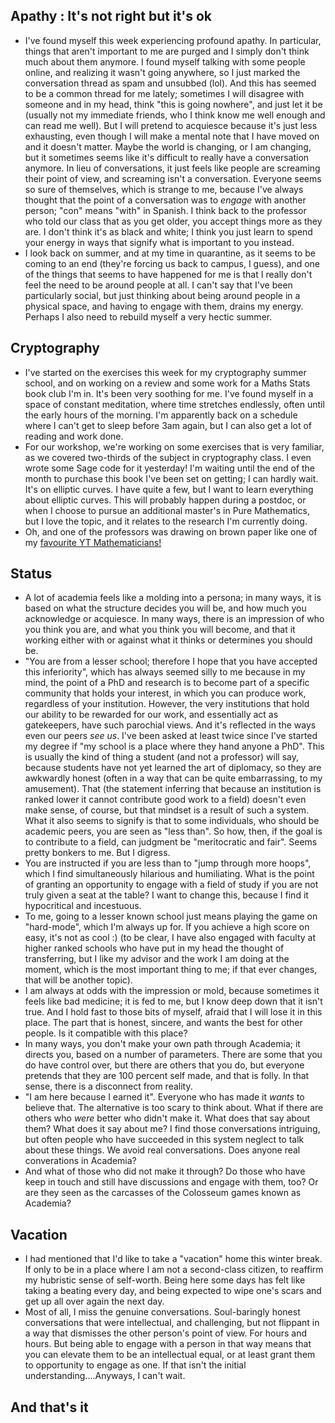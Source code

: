 ## Apathy : It's not right but it's ok
- I've found myself this week experiencing profound apathy. In particular, things that aren't important to me are purged and I simply don't think
much about them anymore. I found myself talking with some people online, and realizing it wasn't going anywhere, so I just marked the conversation thread as spam
and unsubbed (lol). And this has seemed to be a common thread for me lately; sometimes I will disagree with someone and in my head, think "this is going nowhere",
and just let it be (usually not my immediate friends, who I think know me well enough and can read me well). 
But I will pretend to acquiesce because it's just less exhausting, even though I will make a mental note that I have moved on and it doesn't matter. 
Maybe the world is changing, or I am changing, but it sometimes seems like it's difficult to really have a conversation anymore.
In lieu of conversations, it just feels like people are screaming their point of view, and screaming isn't a conversation. Everyone seems so sure of themselves,
which is strange to me, because I've always thought that the point of a conversation was to *engage* with another person; "con" means "with" in Spanish.
I think back to the professor who told our class that as you get older, you accept things more as they are. I don't think it's as 
black and white; I think you just learn to spend your energy in ways that signify what is important to you instead.
- I look back on summer, and at my time in quarantine, as it seems to be coming to an end (they're forcing us back to campus, I guess), and one of the
things that seems to have happened for me is that I really don't feel the need to be around people at all. I can't say that I've been particularly social,
but just thinking about being around people in a physical space, and having to engage with them, drains my energy. Perhaps I also need to rebuild myself
a very hectic summer.

## Cryptography
- I've started on the exercises this week for my cryptography summer school, and on working on a review and some work for a Maths Stats book club I'm in. It's been very 
soothing for me. I've found myself in a space of constant meditation, where time stretches endlessly, often until the early hours of the morning.
I'm apparently back on a schedule where I can't get to sleep before 3am again, but I can also get a lot of reading and work done.
- For our workshop, we're working on some exercises that is very familiar, as we covered two-thirds of the subject in cryptography class. I even wrote some Sage code
for it yesterday! I'm waiting until the end of the month to purchase this book I've been set on getting; I can hardly wait. It's on elliptic curves.
I have quite a few, but I want to learn everything about elliptic curves. This will probably happen during a postdoc, or when I choose to pursue an 
additional master's in Pure Mathematics, but I love the topic, and it relates to the research I'm currently doing.
- Oh, and one of the professors was drawing on brown paper like one of my [favourite YT Mathematicians!](https://www.youtube.com/c/singingbanana/videos)

## Status
- A lot of academia feels like a molding into a persona; in many ways, it is based on what the structure decides you will be, and how much you acknowledge or
acquiesce. In many ways, there is an impression of who you think you are, and what you think you will become, and that it working either with or against what it thinks
or determines you should be.
- "You are from a lesser school; therefore I hope that you have accepted this inferiority", which has always seemed silly to me because in my mind, the point of 
a PhD and research is to become part of a specific community that holds your interest, in which you can produce work, regardless of your institution. However,
the very institutions that hold our ability to be rewarded for our work, and essentially act as gatekeepers, have such parochial views. And it's reflected in
the ways even our peers *see us*. I've been asked at least twice since I've started my degree if "my school is a place where they hand anyone a PhD". 
This is usually the kind of thing a student (and not a professor) will say, because students have not yet learned the art of diplomacy, so they are awkwardly honest (often
in a way that can be quite embarrassing, to my amusement). That (the statement inferring that because an institution is ranked lower it cannot contribute good
work to a field) doesn't
even make sense, of course, but that mindset is a result of such a system. What it also seems to signify is that to some individuals, who should be academic peers, you are 
seen as "less than". So how, then, if the goal is to contribute to a field, can judgment be "meritocratic and fair". Seems pretty bonkers to me. But I digress.
- You are instructed if you are less than to "jump through more hoops", which I find simultaneously hilarious and humiliating. What is the point of granting an
opportunity to engage with a field of study if you are not truly given a seat at the table? I want to change this, because I find it hypocritical and incestuous.
- To me, going to a lesser known school just means playing the game on "hard-mode", which I'm always up for. If you achieve a high score on easy, it's not as cool :)
(to be clear, I have also engaged with faculty at higher ranked schools who have put in my head the thought of transferring, but I like my advisor 
and the work I am doing at the moment, which
is the most important thing to me; if that ever changes, that will be another topic).
- I am always at odds with the impression or mold, because sometimes it feels like bad medicine; it is fed to me, but I know deep down that it isn't true. And I hold fast
to those bits of myself, afraid that I will lose it in this place. The part that is honest, sincere, and wants the best for other people. Is it compatible with this place?
- In many ways, you don't make your own path through Academia; it directs you, based on a number of parameters. There are some that you do have control over, but there
are others that you do, but everyone pretends that they are 100 percent self made, and that is folly. In that sense, there is a disconnect from reality.
- "I am here because I earned it". Everyone who has made it *wants* to believe that. The alternative is too scary to think about. What if there are others who *were*
better who didn't make it. What does that say about them? What does it say about me? I find those conversations intriguing, but often people who have succeeded in
this system neglect to talk about these things. We avoid real conversations. Does anyone real converations in Academia?
- And what of those who did not make it through? Do those who have keep in touch and still have discussions and engage with them, too? Or are they seen as the carcasses of
the Colosseum games known as Academia? 

## Vacation
- I had mentioned that I'd like to take a "vacation" home this winter break. If only to be in a place where I am not a second-class citizen, to reaffirm my hubristic
sense of self-worth. Being here some days has felt like taking a beating every day, and being expected to wipe one's scars and get up all over again the next day.
- Most of all, I miss the genuine conversations. Soul-baringly honest conversations that were intellectual, and challenging, but not flippant in a way that dismisses
the other person's point of view. For hours and hours. But being able to engage with a person in that way means that you can elevate them to be an intellectual equal,
or at least grant them to opportunity to engage as one. If that isn't the initial understanding....Anyways, I can't wait.

## And that's it











